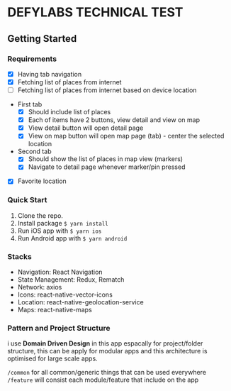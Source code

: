 # DEFYLABS TECHNICAL TEST

## Getting Started

### Requirements
- [x] Having tab navigation
- [x] Fetching list of places from internet
- [ ] Fetching list of places from internet based on device location
- First tab 
    - [x] Should include list of places 
    - [x] Each of items have 2 buttons, view detail and view on map
    - [x] View detail button will open detail page
    - [x] View on map button will open map page (tab) - center the selected location
- Second tab
    - [x] Should show the list of places in map view (markers)
    - [x] Navigate to detail page whenever marker/pin pressed
- [x] Favorite location

### Quick Start
1. Clone the repo.
2. Install package ```$ yarn install```
3. Run iOS app with ```$ yarn ios```
4. Run Android app with ```$ yarn android```

### Stacks
- Navigation: React Navigation
- State Management: Redux, Rematch
- Network: axios
- Icons: react-native-vector-icons
- Location: react-native-geolocation-service
- Maps: react-native-maps

### Pattern and Project Structure

i use **Domain Driven Design** in this app espacally for project/folder structure, this can be apply for modular apps and this architecture is optimised for large scale apps.

`/common` for all common/generic things that can be used everywhere
`/feature` will consist each module/feature that include on the app
